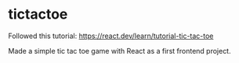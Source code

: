 # tictactoe

Followed this tutorial: https://react.dev/learn/tutorial-tic-tac-toe

Made a simple tic tac toe game with React as a first frontend project.